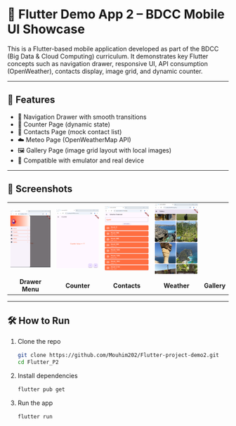 # 📱 Flutter Demo App 2 – BDCC Mobile UI Showcase

This is a Flutter-based mobile application developed as part of the BDCC (Big Data & Cloud Computing) curriculum. It demonstrates key Flutter concepts such as navigation drawer, responsive UI, API consumption (OpenWeather), contacts display, image grid, and dynamic counter.

---

## 🧩 Features

- 🚀 Navigation Drawer with smooth transitions
- 🔢 Counter Page (dynamic state)
- 📇 Contacts Page (mock contact list)
- ☁️ Meteo Page (OpenWeatherMap API)
- 🖼️ Gallery Page (image grid layout with local images)
- 📱 Compatible with emulator and real device

---

## 📸 Screenshots

<table>
  <tr>
    <td><img src="assets/images/Captures/1.png" width="200"/></td>
    <td><img src="assets/images/Captures/2.png" width="200"/></td>
    <td><img src="assets/images/Captures/3.png" width="200"/></td>
    <td><img src="assets/images/Captures/4.png" width="200"/></td>
   
  </tr>
  <tr>
    <td align="center"><b>Drawer Menu</b></td>
    <td align="center"><b>Counter</b></td>
    <td align="center"><b>Contacts</b></td>
    <td align="center"><b>Weather</b></td>
    <td align="center"><b>Gallery</b></td>
  </tr>
</table>

---

## 🛠️ How to Run

1. Clone the repo  
   ```bash
   git clone https://github.com/Mouhim202/Flutter-project-demo2.git
   cd Flutter_P2
   ```

2. Install dependencies  
   ```bash
   flutter pub get
   ```

3. Run the app  
   ```bash
   flutter run
   ```
